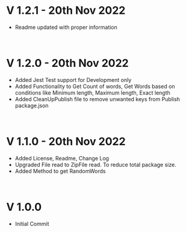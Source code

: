 # V 1.2.1 - 20th Nov 2022

- Readme updated with proper information

<br/>

# V 1.2.0 - 20th Nov 2022

- Added Jest Test support for Development only
- Added Functionality to Get Count of words, Get Words based on conditions like Minimum length, Maximum length, Exact length
- Added CleanUpPublish file to remove unwanted keys from Publish package.json

<br/>

# V 1.1.0 - 20th Nov 2022

- Added License, Readme, Change Log
- Upgraded File read to ZipFile read. To reduce total package size.
- Added Method to get RandomWords

<br/>

# V 1.0.0

- Initial Commit
